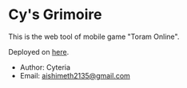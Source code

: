 # Cy's Grimoire
This is the web tool of mobile game "Toram Online".


Deployed on [here](https://cy-grimoire.netlify.app/).

- Author: Cyteria
- Email: aishimeth2135@gmail.com
